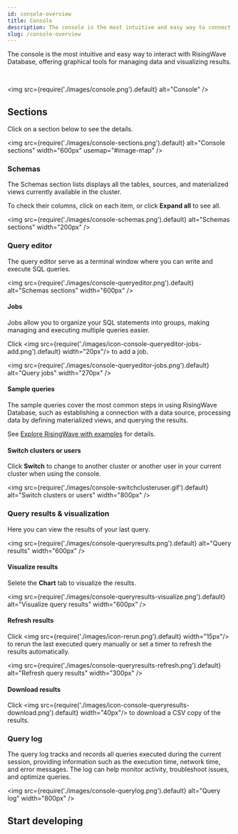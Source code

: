 ```yaml
---
id: console-overview
title: Console
description: The console is the most intuitive and easy way to connect to and interact with RisingWave Database, offering graphical tools for managing data and visualizing results.
slug: /console-overview
---
```


The console is the most intuitive and easy way to interact with RisingWave Database, offering graphical tools for managing data and visualizing results.

<defaultButton text="Go to Console" url="https://risingwave-cloud.com/console/" block/>

<br/>

<img
src={require('./images/console.png').default}
alt="Console"
/>

## Sections

Click on a section below to see the details.

<img
src={require('./images/console-sections.png').default}
alt="Console sections"
width="600px"
usemap="#image-map"
/>

<map name="image-map">
    <area href="#schemas" coords="2,2,150,565" shape="rect" />
    <area href="#query-editor" coords="154,2,597,303" shape="rect" />
    <area href="#query-results--visualization" coords="154,305,597,480" shape="rect" />
    <area href="#query-log" coords="154,485,597,564" shape="rect" />
</map>

### Schemas

The Schemas section lists displays all the tables, sources, and materialized views currently available in the cluster.

To check their columns, click on each item, or click **Expand all** to see all.

<img
src={require('./images/console-schemas.png').default}
alt="Schemas sections"
width="200px"
/>

### Query editor

The query editor serve as a terminal window where you can write and execute SQL queries.

<img
src={require('./images/console-queryeditor.png').default}
alt="Schemas sections"
width="600px"
/>

#### Jobs

Jobs allow you to organize your SQL statements into groups, making managing and executing multiple queries easier.

Click <img src={require('./images/icon-console-queryeditor-jobs-add.png').default} width="20px"/> to add a job.

<img
src={require('./images/console-queryeditor-jobs.png').default}
alt="Query jobs"
width="270px"
/>

#### Sample queries

The sample queries cover the most common steps in using RisingWave Database, such as establishing a connection with a data source, processing data by defining materialized views, and querying the results.

See [Explore RisingWave with examples](/cloud/quickstart.md/?step=4) for details.

#### Switch clusters or users

Click **Switch** to change to another cluster or another user in your current cluster when using the console.

<img
src={require('./images/console-switchclusteruser.gif').default}
alt="Switch clusters or users"
width="800px"
/>

### Query results & visualization

Here you can view the results of your last query.

<img
src={require('./images/console-queryresults.png').default}
alt="Query results"
width="600px"
/>

#### Visualize results

Selete the **Chart** tab to visualize the results.

<img
src={require('./images/console-queryresults-visualize.png').default}
alt="Visualize query results"
width="600px"
/>

#### Refresh results

Click <img src={require('./images/icon-rerun.png').default} width="15px"/> to rerun the last executed query manually or set a timer to refresh the results automatically.

<img
src={require('./images/console-queryresults-refresh.png').default}
alt="Refresh query results"
width="300px"
/>

#### Download results

Click <img src={require('./images/icon-console-queryresults-download.png').default} width="40px"/> to download a CSV copy of the results.

### Query log

The query log tracks and records all queries executed during the current session, providing information such as the execution time, network time, and error messages. The log can help monitor activity, troubleshoot issues, and optimize queries.

<img
src={require('./images/console-querylog.png').default}
alt="Query log"
width="800px"
/>

## Start developing

<card
title="Develop with RisingWave Cloud"
content="RisingWave Cloud leverages the superpower of RisingWave Database, an open-source distributed SQL database specifically designed for stream processing. Start building your real-time applications with RisingWave Database using the console."
cloud="develop-overview"
/>